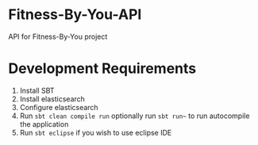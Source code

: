 # Fitness-By-You-API
API for Fitness-By-You project

# Development Requirements
1. Install SBT
2. Install elasticsearch
3. Configure elasticsearch
4. Run `sbt clean compile run` optionally run `sbt run~` to run autocompile the application
5. Run `sbt eclipse` if you wish to use eclipse IDE

